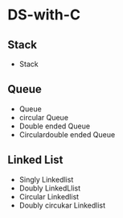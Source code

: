 # DS-with-C

## Stack 
 - Stack
## Queue
 - Queue
 - circular Queue
 - Double ended Queue
 - Circulardouble ended Queue
## Linked List
- Singly Linkedlist
- Doubly LinkedLlist
- Circular Linkedlist
- Doubly circukar Linkedlist
